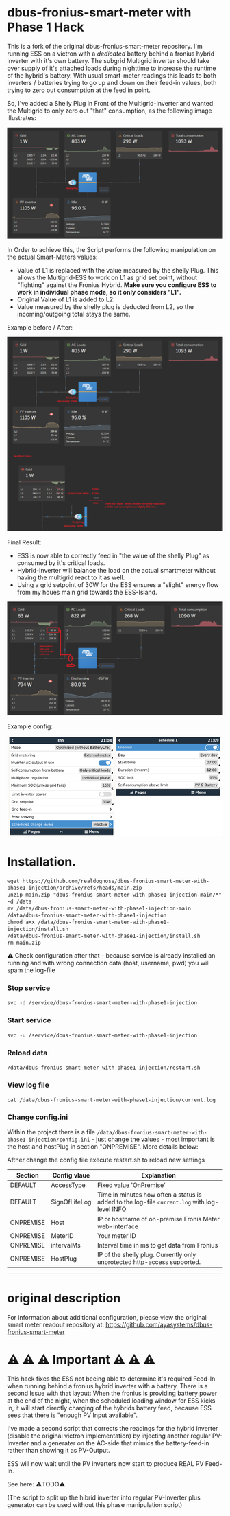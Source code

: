 # dbus-fronius-smart-meter with Phase 1 Hack

This is a fork of the original dbus-fronius-smart-meter repository. I'm running ESS on a victron with a *dedicated* battery behind
a fronius hybrid inverter with it's own battery. The subgrid Multigrid inverter should take over supply of it's attached loads during
nighttime to increase the runtime of the hybrid's battery. With usual smart-meter readings this leads to both inverters / batteries
trying to go up and down on their feed-in values, both trying to zero out consumption at the feed in point. 

So, I've added a Shelly Plug in Front of the Multigrid-Inverter and wanted the Multigrid to only zero out "that" consumption, as the following image
illustrates: 

![image](https://github.com/realdognose/dbus-fronius-smart-meter-with-phase1-injection/blob/main/img/plug_position.png)

In Order to achieve this, the Script performs the following manipulation on the actual Smart-Meters values: 

- Value of L1 is replaced with the value measured by the shelly Plug. This allows the Multigrid-ESS to work on L1 as grid set point, without "fighting" against the Fronius Hybrid. **Make sure you configure ESS to work in individual phase mode, so it only considers "L1".**
- Original Value of L1 is added to L2. 
- Value measured by the shelly plug is deducted from L2, so the incoming/outgoing total stays the same. 

Example before / After: 

![image](https://github.com/realdognose/dbus-fronius-smart-meter-with-phase1-injection/blob/main/img/manipulated_readings.png)

Final Result: 
- ESS is now able to correctly feed in "the value of the shelly Plug" as consumed by it's critical loads. 
- Hybrid-Inverter will balance the load on the actual smartmeter without having the multigrid react to it as well.
- Using a grid setpoint of 30W for the ESS ensures a "slight" energy flow from my houes main grid towards the ESS-Island.

![image](https://github.com/realdognose/dbus-fronius-smart-meter-with-phase1-injection/blob/main/img/resultFeedIn.png)

Example config: 

![image](https://github.com/realdognose/dbus-fronius-smart-meter-with-phase1-injection/blob/main/img/exampleConfig.png)


# Installation.

```
wget https://github.com/realdognose/dbus-fronius-smart-meter-with-phase1-injection/archive/refs/heads/main.zip
unzip main.zip "dbus-fronius-smart-meter-with-phase1-injection-main/*" -d /data
mv /data/dbus-fronius-smart-meter-with-phase1-injection-main /data/dbus-fronius-smart-meter-with-phase1-injection
chmod a+x /data/dbus-fronius-smart-meter-with-phase1-injection/install.sh
/data/dbus-fronius-smart-meter-with-phase1-injection/install.sh
rm main.zip
```
⚠️ Check configuration after that - because service is already installed an running and with wrong connection data (host, username, pwd) you will spam the log-file
### Stop service
```
svc -d /service/dbus-fronius-smart-meter-with-phase1-injection
```
### Start service
```
svc -u /service/dbus-fronius-smart-meter-with-phase1-injection
```
### Reload data
```
/data/dbus-fronius-smart-meter-with-phase1-injection/restart.sh
```
### View log file
```
cat /data/dbus-fronius-smart-meter-with-phase1-injection/current.log
```
### Change config.ini
Within the project there is a file `/data/dbus-fronius-smart-meter-with-phase1-injection/config.ini` - just change the values - most important is the host and hostPlug in section "ONPREMISE". More details below:

Afther change the config file execute restart.sh to reload new settings 

| Section  | Config vlaue | Explanation |
| ------------- | ------------- | ------------- |
| DEFAULT  | AccessType | Fixed value 'OnPremise' |
| DEFAULT  | SignOfLifeLog  | Time in minutes how often a status is added to the log-file `current.log` with log-level INFO |
| ONPREMISE  | Host | IP or hostname of on-premise Fronis Meter web-interface |
| ONPREMISE  | MeterID  | Your meter ID
| ONPREMISE  | intervalMs  | Interval time in ms to get data from Fronius
| ONPREMISE  | HostPlug  | IP of the shelly plug. Currently only unprotected http-access supported.
---

# original description

For information about additional configuration, please view the original smart meter readout repository at: 
https://github.com/ayasystems/dbus-fronius-smart-meter
 
# ⚠️ ⚠️ ⚠️ Important ⚠️ ⚠️ ⚠️ 
This hack fixes the ESS not beeing able to determine it's required Feed-In when running behind a fronius hybrid inverter with a battery. 
There is a second Issue with that layout: When the fronius is providing battery power at the end of the night, when the scheduled loading window for ESS kicks in, it will start directly charging of the hybrids battery feed, because ESS sees that there is "enough PV Input available".

I've made a second script that corrects the readings for the hybrid inverter (disable the original victron implementation) by injecting another
regular PV-Inverter and a generater on the AC-side that mimics the battery-feed-in rather than showing it as PV-Output.

ESS will now wait until the PV inverters now start to produce REAL PV Feed-In. 

See here: ⚠️TODO⚠️

(The script to split up the hibrid inverter into regular PV-Inverter plus generator can be used without this phase manipulation script)
